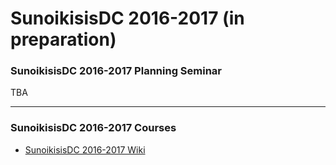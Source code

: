 # SunoikisisDC 2016-2017 (in preparation)

### SunoikisisDC 2016-2017 Planning Seminar
TBA

***
### SunoikisisDC 2016-2017 Courses
* [SunoikisisDC 2016-2017 Wiki](https://github.com/SunoikisisDC/SunoikisisDC-2016-2017/wiki)

